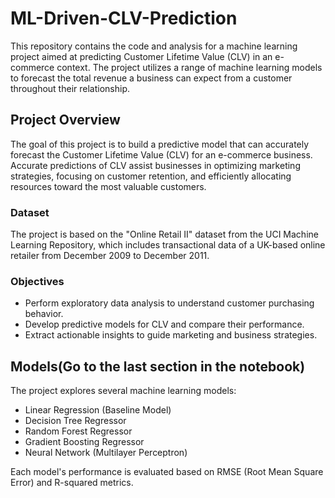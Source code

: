 # ML-Driven-CLV-Prediction

This repository contains the code and analysis for a machine learning project aimed at predicting Customer Lifetime Value (CLV) in an e-commerce context. The project utilizes a range of machine learning models to forecast the total revenue a business can expect from a customer throughout their relationship.

## Project Overview

The goal of this project is to build a predictive model that can accurately forecast the Customer Lifetime Value (CLV) for an e-commerce business. Accurate predictions of CLV assist businesses in optimizing marketing strategies, focusing on customer retention, and efficiently allocating resources toward the most valuable customers.

### Dataset

The project is based on the "Online Retail II" dataset from the UCI Machine Learning Repository, which includes transactional data of a UK-based online retailer from December 2009 to December 2011.

### Objectives

- Perform exploratory data analysis to understand customer purchasing behavior.
- Develop predictive models for CLV and compare their performance.
- Extract actionable insights to guide marketing and business strategies.

## Models(Go to the last section in the notebook)

The project explores several machine learning models:

- Linear Regression (Baseline Model)
- Decision Tree Regressor
- Random Forest Regressor
- Gradient Boosting Regressor
- Neural Network (Multilayer Perceptron)

Each model's performance is evaluated based on RMSE (Root Mean Square Error) and R-squared metrics.

